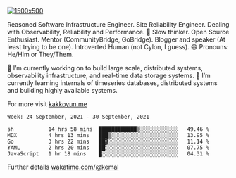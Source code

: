 [![1500x500](https://user-images.githubusercontent.com/536449/87228151-7d711200-c39f-11ea-9cd5-a511464c430f.jpeg "Kemal Akkoyun")](https://github.com/kakkoyun)

<!--
**kakkoyun/kakkoyun** is a ✨ _special_ ✨ repository because its `README.md` (this file) appears on your GitHub profile.

Here are some ideas to get you started:

- 🔭 I’m currently working on ...
- 🌱 I’m currently learning ...
- 👯 I’m looking to collaborate on ...
- 🤔 I’m looking for help with ...
- 💬 Ask me about ...
- 📫 How to reach me: ...
- 😄 Pronouns: ...
- ⚡ Fun fact: ...

<table border="0">
  <tbody>
    <tr valign="top">
      <td width="50%" align="center">
        <img src="https://github-readme-stats.vercel.app/api?username=kakkoyun&show_icons=true&count_private=true&theme=gotham&layout=default" />
      </td>
      <td width="50%" align="center">
        <img src="https://github-readme-stats.vercel.app/api/wakatime?username=kemal&theme=gotham&layout=default" />
      </td>
    </tr>
  </tbody>
</table>
-->


Reasoned Software Infrastructure Engineer. Site Reliability Engineer. Dealing with Observability, Reliability and Performance. 
🤔 Slow thinker. Open Source Enthusiast. Mentor (CommunityBridge, GoBridge). Blogger and speaker (At least trying to be one). 
Introverted Human (not Cylon, I guess). 😄 Pronouns: He/Him or They/Them.

🔭 I’m currently working on to build large scale, distributed systems, observability infrastructure, and real-time data storage systems.
🌱 I’m currently learning internals of timeseries databases, distributed systems and building highly available systems.

For more visit [kakkoyun.me](https://kakkoyun.me)

<!--START_SECTION:waka-->
```text
Week: 24 September, 2021 - 30 September, 2021

sh           14 hrs 58 mins  ████████████▒░░░░░░░░░░░░   49.46 % 
MDX          4 hrs 13 mins   ███▒░░░░░░░░░░░░░░░░░░░░░   13.95 % 
Go           3 hrs 22 mins   ██▓░░░░░░░░░░░░░░░░░░░░░░   11.14 % 
YAML         2 hrs 20 mins   ██░░░░░░░░░░░░░░░░░░░░░░░   07.75 % 
JavaScript   1 hr 18 mins    █░░░░░░░░░░░░░░░░░░░░░░░░   04.31 % 
```
<!--END_SECTION:waka-->

Further details [wakatime.com/@kemal](https://wakatime.com/@kemal)
